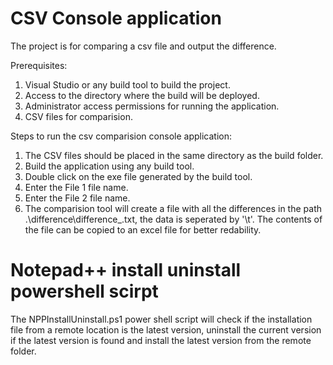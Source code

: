 # CSV Console application

The project is for comparing a csv file and output the difference.

Prerequisites:
1. Visual Studio or any build tool to build the project.
2. Access to the directory where the build will be deployed.
3. Administrator access permissions for running the application.
4. CSV files for comparision.

Steps to run the csv comparision console application:
1. The CSV files should be placed in the same directory as the build folder.
2. Build the application using any build tool.
3. Double click on the exe file generated by the build tool.
4. Enter the File 1 file name.
5. Enter the File 2 file name.
6. The comparision tool will create a file with all the differences in the path .\difference\difference_<timestamp>.txt, the data is seperated by '\t'. The contents of the file can be copied to an excel file for better redability.

  # Notepad++ install uninstall powershell scirpt
  The NPPInstallUninstall.ps1 power shell script will check if the installation file from a remote location is the latest version, uninstall the current version if the latest version is found and install the latest version from the remote folder.
  
